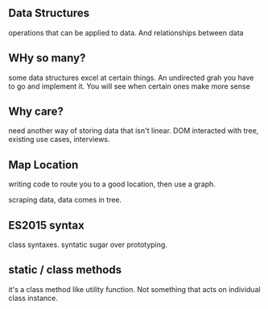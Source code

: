 ## Data Structures

operations that can be applied to data.
And relationships between data

## WHy so many?
some data structures excel at certain things.
An undirected grah you have to go and implement it. You will see when certain ones make more sense

## Why care?
need another way of storing data that isn't linear.
DOM interacted with tree, existing use cases, interviews.

## Map Location
writing code to route you to a good location, then use a graph.

scraping data, data comes in tree.

## ES2015 syntax
class syntaxes. syntatic sugar over prototyping. 

## static / class methods
it's a class method like utility function. Not something that acts on individual class instance.
